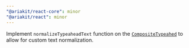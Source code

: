 ```yaml
---
"@ariakit/react-core": minor
"@ariakit/react": minor
---
```


Implement `normalizeTypeaheadText` function on the [`CompositeTypeahed`](https://ariakit.org/reference/composite-typeahead) to allow for custom text normalization.
